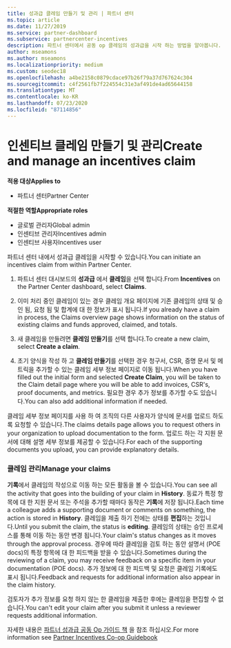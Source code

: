 ```yaml
---
title: 성과급 클레임 만들기 및 관리 | 파트너 센터
ms.topic: article
ms.date: 11/27/2019
ms.service: partner-dashboard
ms.subservice: partnercenter-incentives
description: 파트너 센터에서 공동 op 클레임의 성과급을 시작 하는 방법을 알아봅니다. 기록에서 클레임의 작성으로 이동 하는 모든 활동을 볼 수 있습니다.
author: mseamons
ms.author: mseamons
ms.localizationpriority: medium
ms.custom: seodec18
ms.openlocfilehash: a4be2158c0879cdace97b26f79a37d767624c304
ms.sourcegitcommit: c4f2561fb7f224554c31e3af491de4ad65644158
ms.translationtype: MT
ms.contentlocale: ko-KR
ms.lasthandoff: 07/23/2020
ms.locfileid: "87114856"
---
```

# <a name="create-and-manage-an-incentives-claim"></a><span data-ttu-id="2003b-104">인센티브 클레임 만들기 및 관리</span><span class="sxs-lookup"><span data-stu-id="2003b-104">Create and manage an incentives claim</span></span>

<span data-ttu-id="2003b-105">**적용 대상**</span><span class="sxs-lookup"><span data-stu-id="2003b-105">**Applies to**</span></span>
- <span data-ttu-id="2003b-106">파트너 센터</span><span class="sxs-lookup"><span data-stu-id="2003b-106">Partner Center</span></span>

<span data-ttu-id="2003b-107">**적절한 역할**</span><span class="sxs-lookup"><span data-stu-id="2003b-107">**Appropriate roles**</span></span>

- <span data-ttu-id="2003b-108">글로벌 관리자</span><span class="sxs-lookup"><span data-stu-id="2003b-108">Global admin</span></span>
- <span data-ttu-id="2003b-109">인센티브 관리자</span><span class="sxs-lookup"><span data-stu-id="2003b-109">Incentives admin</span></span>
- <span data-ttu-id="2003b-110">인센티브 사용자</span><span class="sxs-lookup"><span data-stu-id="2003b-110">Incentives user</span></span>

<span data-ttu-id="2003b-111">파트너 센터 내에서 성과급 클레임을 시작할 수 있습니다.</span><span class="sxs-lookup"><span data-stu-id="2003b-111">You can initiate an incentives claim from within Partner Center.</span></span> 

1. <span data-ttu-id="2003b-112">파트너 센터 대시보드의 **성과급** 에서 **클레임**을 선택 합니다.</span><span class="sxs-lookup"><span data-stu-id="2003b-112">From **Incentives** on the Partner Center dashboard, select **Claims**.</span></span>

2.  <span data-ttu-id="2003b-113">이미 처리 중인 클레임이 있는 경우 클레임 개요 페이지에 기존 클레임의 상태 및 승인 됨, 요청 됨 및 합계에 대 한 정보가 표시 됩니다.</span><span class="sxs-lookup"><span data-stu-id="2003b-113">If you already have a claim in process, the Claims overview page shows information on the status of existing claims and funds approved, claimed, and totals.</span></span>

3.  <span data-ttu-id="2003b-114">새 클레임을 만들려면 **클레임 만들기**를 선택 합니다.</span><span class="sxs-lookup"><span data-stu-id="2003b-114">To create a new claim, select **Create a claim**.</span></span>

4.  <span data-ttu-id="2003b-115">초기 양식을 작성 하 고 **클레임 만들기**를 선택한 경우 청구서, CSR, 증명 문서 및 메트릭을 추가할 수 있는 클레임 세부 정보 페이지로 이동 됩니다.</span><span class="sxs-lookup"><span data-stu-id="2003b-115">When you have filled out the initial form and selected **Create Claim**, you will be taken to the Claim detail page where you will be able to add invoices, CSR's, proof documents, and metrics.</span></span> <span data-ttu-id="2003b-116">필요한 경우 추가 정보를 추가할 수도 있습니다.</span><span class="sxs-lookup"><span data-stu-id="2003b-116">You can also add additional information if needed.</span></span>

<span data-ttu-id="2003b-117">클레임 세부 정보 페이지를 사용 하 여 조직의 다른 사용자가 양식에 문서를 업로드 하도록 요청할 수 있습니다.</span><span class="sxs-lookup"><span data-stu-id="2003b-117">The claims details page allows you to request others in your organization to upload documentation to the form.</span></span> <span data-ttu-id="2003b-118">업로드 하는 각 지원 문서에 대해 설명 세부 정보를 제공할 수 있습니다.</span><span class="sxs-lookup"><span data-stu-id="2003b-118">For each of the supporting documents you upload, you can provide explanatory details.</span></span> 

### <a name="manage-your-claims"></a><span data-ttu-id="2003b-119">클레임 관리</span><span class="sxs-lookup"><span data-stu-id="2003b-119">Manage your claims</span></span>

<span data-ttu-id="2003b-120">**기록**에서 클레임의 작성으로 이동 하는 모든 활동을 볼 수 있습니다.</span><span class="sxs-lookup"><span data-stu-id="2003b-120">You can see all the activity that goes into the building of your claim in **History**.</span></span> <span data-ttu-id="2003b-121">동료가 특정 항목에 대 한 지원 문서 또는 주석을 추가할 때마다 동작은 **기록**에 저장 됩니다.</span><span class="sxs-lookup"><span data-stu-id="2003b-121">Each time a colleague adds a supporting document or comments on something, the action is stored in **History**.</span></span> <span data-ttu-id="2003b-122">클레임을 제출 하기 전에는 상태를 **편집**하는 것입니다.</span><span class="sxs-lookup"><span data-stu-id="2003b-122">Until you submit the claim, the status is **editing**.</span></span> <span data-ttu-id="2003b-123">클레임의 상태는 승인 프로세스를 통해 이동 하는 동안 변경 됩니다.</span><span class="sxs-lookup"><span data-stu-id="2003b-123">Your claim's status changes as it moves through the approval process.</span></span> <span data-ttu-id="2003b-124">경우에 따라 클레임을 검토 하는 동안 설명서 (POE docs)의 특정 항목에 대 한 피드백을 받을 수 있습니다.</span><span class="sxs-lookup"><span data-stu-id="2003b-124">Sometimes during the reviewing of a claim, you may receive feedback on a specific item in your documentation (POE docs).</span></span> <span data-ttu-id="2003b-125">추가 정보에 대 한 피드백 및 요청은 클레임 기록에도 표시 됩니다.</span><span class="sxs-lookup"><span data-stu-id="2003b-125">Feedback and requests for additional information also appear in the claim history.</span></span> 

<span data-ttu-id="2003b-126">검토자가 추가 정보를 요청 하지 않는 한 클레임을 제출한 후에는 클레임을 편집할 수 없습니다.</span><span class="sxs-lookup"><span data-stu-id="2003b-126">You can't edit your claim after you submit it unless a reviewer requests additional information.</span></span>

<span data-ttu-id="2003b-127">자세한 내용은 [파트너 성과급 공동 Op 가이드 책](https://assets.microsoft.com/coop-guidebook.pdf) 을 참조 하십시오.</span><span class="sxs-lookup"><span data-stu-id="2003b-127">For more information see [Partner Incentives Co-op Guidebook](https://assets.microsoft.com/coop-guidebook.pdf)</span></span>
